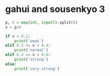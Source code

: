 # gahui and sousenkyo 3

```python
p, r = map(int, input().split())
v = p/r

if v < 0.2:
    print('weak')
elif 0.2 <= v < 0.4:
    print('normal')
elif 0.4 <= v < 0.6:
    print('strong')
else:
    print('very strong')
```
